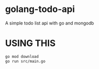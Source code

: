 # golang-todo-api
A simple todo list api with go and mongodb


# USING THIS


```bash
go mod download
go run src/main.go
```